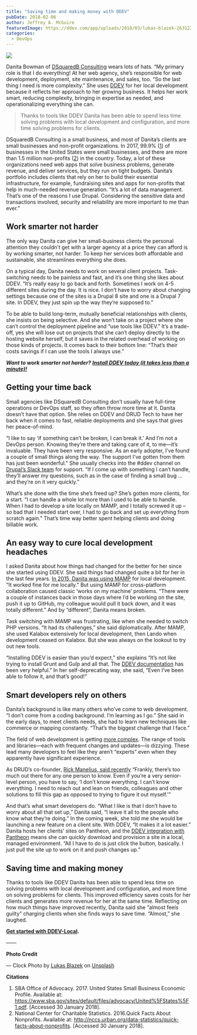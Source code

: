 ```yaml
---
title: "Saving time and making money with DDEV"
pubDate: 2018-02-06
author: Jeffrey A. McGuire
featuredImage: https://ddev.com/app/uploads/2018/03/lukas-blazek-263122.jpg
categories:
  - DevOps
---
```


![](https://ddev.com/app/uploads/2018/03/Danita_Bowman-768x727-300x284.jpeg)

Danita Bowman of [DSquaredB Consulting](https://dsquaredbconsulting.com/) wears lots of hats. “My primary role is that I do everything! At her web agency, she’s responsible for web development, deployment, site maintenance, and sales, too. “So the last thing I need is more complexity.” She uses [DDEV](/quickstart) for her local development because it reflects her approach to her growing business. It helps her work smart, reducing complexity, bringing in expertise as needed, and operationalizing everything she can.

> Thanks to tools like DDEV Danita has been able to spend less time solving problems with local development and configuration, and more time solving problems for clients.

DSquaredB Consulting is a small business, and most of Danita’s clients are small businesses and non-profit organizations. In 2017, 99.9% ([1](#citations)) of businesses in the United States were small businesses, and there are more than 1.5 million non-profits ([2](#citations)) in the country. Today, a lot of these organizations need web apps that solve business problems, generate revenue, and deliver services, but they run on tight budgets. Danita’s portfolio includes clients that rely on her to build their essential infrastructure, for example, fundraising sites and apps for non-profits that help in much-needed revenue generation. “It’s a lot of data management. That’s one of the reasons I use Drupal. Considering the sensitive data and transactions involved, security and reliability are more important to me than ever.”

## Work smarter not harder

The only way Danita can give her small-business clients the personal attention they couldn’t get with a larger agency at a price they can afford is by working smarter, not harder. To keep her services both affordable and sustainable, she streamlines everything she does.

On a typical day, Danita needs to work on several client projects. Task-switching needs to be painless and fast, and it’s one thing she likes about DDEV. “It’s really easy to go back and forth. Sometimes I work on 4-5 different sites during the day. It is nice. I don’t have to worry about changing settings because one of the sites is a Drupal 8 site and one is a Drupal 7 site. In DDEV, they just spin up the way they’re supposed to.”

To be able to build long-term, mutually beneficial relationships with clients, she insists on being selective. And she won’t take on a project where she can’t control the deployment pipeline and “use tools like DDEV.” It’s a trade-off, yes she will lose out on projects that she can’t deploy directly to the hosting website herself, but it saves in the related overhead of working on those kinds of projects. It comes back to their bottom line: “That’s their costs savings if I can use the tools I always use.”

_**Want to work smarter not harder?** [**Install DDEV today (it takes less than a minute)!**](/quickstart)_

## Getting your time back

Small agencies like DSquaredB Consulting don’t usually have full-time operations or DevOps staff, so they often throw more time at it. Danita doesn’t have that option. She relies on DDEV and DRUD Tech to have her back when it comes to fast, reliable deployments and she says that gives her peace-of-mind.

“I like to say ‘if something can’t be broken, I can break it.’ And I’m not a DevOps person. Knowing they’re there and taking care of it, to me—it’s invaluable. They have been very responsive. As an early adopter, I’ve found a couple of small things along the way. The support I’ve gotten from them has just been wonderful.” She usually checks into the #ddev channel on [Drupal’s Slack team](https://www.drupal.org/slack) for support. “If I come up with something I can’t handle, they’ll answer my questions, such as in the case of finding a small bug … and they’re on it very quickly.”

What’s she done with the time she’s freed up? She’s gotten more clients, for a start. “I can handle a whole lot more than I used to be able to handle. When I had to develop a site locally on MAMP, and I totally screwed it up – so bad that I needed start over, I had to go back and set up everything from scratch again.” That’s time way better spent helping clients and doing billable work.

## An easy way to cure local development headaches

I asked Danita about how things had changed for the better for her since she started using DDEV. She said things had changed quite a bit for her in the last few years. [In 2015, Danita was using MAMP](https://drupalize.me/blog/201508/meet-site-builder-danita-bowman) for local development. “It worked fine for me locally.” But using MAMP for cross-platform collaboration caused classic ‘works on my machine’ problems. “There were a couple of instances back in those days where I’d be working on the site, push it up to GitHub, my colleague would pull it back down, and it was totally different.” And by “different”, Danita means broken.

Task switching with MAMP was frustrating, like when she needed to switch PHP versions. “It had its challenges,” she said diplomatically. After MAMP, she used Kalabox extensively for local development, then Lando when development ceased on Kalabox. But she was always on the lookout to try out new tools.

“Installing DDEV is easier than you’d expect,” she explains “It’s not like trying to install Grunt and Gulp and all that. The [DDEV documentation](https://ddev.readthedocs.io) has been very helpful.” In her self-deprecating way, she said, “Even I’ve been able to follow it, and that’s good!”

## Smart developers rely on others

Danita’s background is like many others who’ve come to web development. “I don’t come from a coding background. I’m learning as I go.” She said in the early days, to meet clients needs, she had to learn new techniques like commerce or mapping constantly. “That’s the biggest challenge that I face.”

The field of web development is getting [more complex](https://github.com/kamranahmedse/developer-roadmap). The range of tools and libraries—each with frequent changes and updates—is dizzying. These lead many developers to feel like they aren’t “experts” even when they apparently have significant experience.

As DRUD’s co-founder, [Rick Manelius, said recently](https://www.lullabot.com/podcasts/drupal-voices/249-rick-manelius) “Frankly, there’s too much out there for any one person to know. Even if you’re a very senior-level person, you have to say, ‘I don’t know everything. I can’t know everything. I need to reach out and lean on friends, colleagues and other solutions to fill this gap as opposed to trying to figure it out myself.’”

And that’s what smart developers do. “What I like is that I don’t have to worry about all that set up,” Danita said, “I leave it all to the people who know what they’re doing.” In the coming week, she told me she would be launching a new feature on a client site. With DDEV, “It makes it a lot easier.” Danita hosts her clients’ sites on Pantheon, and the [DDEV integration with Pantheon](https://ddev.readthedocs.io/en/latest/users/providers/pantheon/) means she can quickly download and provision a site in a local, managed environment. “All I have to do is just click the button, basically. I just pull the site up to work on it and push changes up.”

## Saving time and making money

Thanks to tools like DDEV Danita has been able to spend less time on solving problems with local development and configuration, and more time on solving problems for clients. This improved efficiency saves costs for her clients and generates more revenue for her at the same time. Reflecting on how much things have improved recently, Danita said she “almost feels guilty” charging clients when she finds ways to save time. “Almost,” she laughed.

**[Get started with DDEV-Local](/get-started/).**

——

**Photo Credit**

— Clock Photo by [Lukas Blazek](https://unsplash.com/photos/UAvYasdkzq8?utm%5Fsource=unsplash&utm%5Fmedium=referral&utm%5Fcontent=creditCopyText) on [Unsplash](https://unsplash.com/search/photos/time?utm%5Fsource=unsplash&utm%5Fmedium=referral&utm%5Fcontent=creditCopyText)

**Citations**

1. SBA Office of Advocacy. 2017\. United States Small Business Economic Profile. Available at: <https://www.sba.gov/sites/default/files/advocacy/United%5FStates%5F1.pdf>. \[Accessed 30 January 2018\].
2. National Center for Charitable Statistics. 2016.Quick Facts About Nonprofits. Available at: <http://nccs.urban.org/data-statistics/quick-facts-about-nonprofits>. \[Accessed 30 January 2018\].
